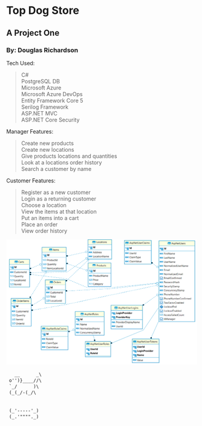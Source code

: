 # Top Dog Store
## A Project One
### By: Douglas Richardson

Tech Used:
> C# \
> PostgreSQL DB \
> Microsoft Azure \
> Microsoft Azure DevOps \
> Entity Framework Core 5 \
> Serilog Framework \
> ASP.NET MVC \
> ASP.NET Core Security


Manager Features:
> Create new products \
> Create new locations\
> Give products locations and quantities\
> Look at a locations order history\
> Search a customer by name


Customer Features:
> Register as a new customer \
> Login as a returning customer \
> Choose a location \
> View the items at that location \
> Put an items into a cart \
> Place an order \
> View order history

![My ER Diagram](/erDiagram.png)

       __      _\
     o'')}____//\
     `_/      )\
     (_(_/-(_/\


     (_'-----'_)
     (_.'""""._)